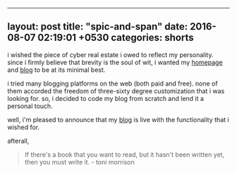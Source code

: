 ---
layout: post
title: "spic-and-span"
date: 2016-08-07 02:19:01 +0530
categories: shorts
--
i wished the piece of cyber real estate i owed to reflect my personality. since i firmly believe that brevity is the soul of wit, i wanted my [homepage](http://ratan.me) and [blog](http://blog.ratan.me) to be at its minimal best.

i tried many blogging platforms on the web (both paid and free). none of them accorded the freedom of three-sixty degree customization that i was looking for. so, i decided to code my blog from scratch and lend it a personal touch.

well, i'm pleased to announce that my [blog](http://blog.ratan.me) is live with the functionality that i wished for.

afterall,
> If there's a book that you want to read, but it hasn't been written yet, then you must write it. - toni morrison</p>
